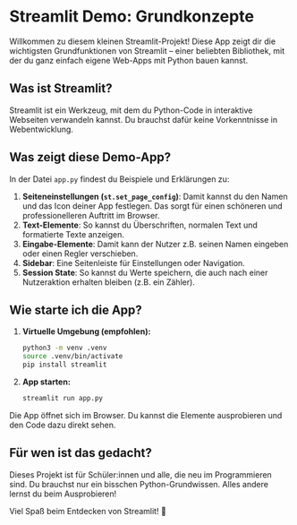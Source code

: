 # Streamlit Demo: Grundkonzepte

Willkommen zu diesem kleinen Streamlit-Projekt! Diese App zeigt dir die wichtigsten Grundfunktionen von Streamlit – einer beliebten Bibliothek, mit der du ganz einfach eigene Web-Apps mit Python bauen kannst.

## Was ist Streamlit?
Streamlit ist ein Werkzeug, mit dem du Python-Code in interaktive Webseiten verwandeln kannst. Du brauchst dafür keine Vorkenntnisse in Webentwicklung.

## Was zeigt diese Demo-App?
In der Datei `app.py` findest du Beispiele und Erklärungen zu:

1. **Seiteneinstellungen (`st.set_page_config`)**: Damit kannst du den Namen und das Icon deiner App festlegen. Das sorgt für einen schöneren und professionelleren Auftritt im Browser.
2. **Text-Elemente**: So kannst du Überschriften, normalen Text und formatierte Texte anzeigen.
3. **Eingabe-Elemente**: Damit kann der Nutzer z.B. seinen Namen eingeben oder einen Regler verschieben.
4. **Sidebar**: Eine Seitenleiste für Einstellungen oder Navigation.
5. **Session State**: So kannst du Werte speichern, die auch nach einer Nutzeraktion erhalten bleiben (z.B. ein Zähler).

## Wie starte ich die App?

1. **Virtuelle Umgebung (empfohlen):**
   ```bash
   python3 -m venv .venv
   source .venv/bin/activate
   pip install streamlit
   ```
2. **App starten:**
   ```bash
   streamlit run app.py
   ```

Die App öffnet sich im Browser. Du kannst die Elemente ausprobieren und den Code dazu direkt sehen.

## Für wen ist das gedacht?
Dieses Projekt ist für Schüler:innen und alle, die neu im Programmieren sind. Du brauchst nur ein bisschen Python-Grundwissen. Alles andere lernst du beim Ausprobieren!

Viel Spaß beim Entdecken von Streamlit! 🚀